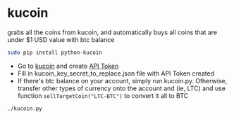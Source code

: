 # kucoin
grabs all the coins from kucoin, and automatically buys all coins that are under $1 USD value with btc balance

```sh
sudo pip install python-kucoin
```
- Go to [kucoin](https://www.kucoin.com/#/) and create [API Token](https://www.kucoin.com/#/user/setting/api)
- Fill in kucoin_key_secret_to_replace.json file with API Token created
- If there's btc balance on your account, simply run kucoin.py. Otherwise, transfer other types of currency onto the account and (ie, LTC) and use function `sellTargetCoin("LTC-BTC")` to convert it all to BTC
```sh
./kucoin.py
```
